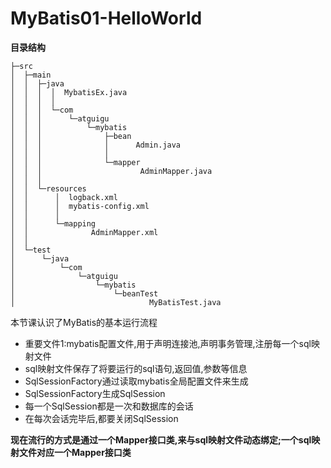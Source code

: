# MyBatis01-HelloWorld
**目录结构**
```
├─src
│  ├─main
│  │  ├─java
│  │  │  │  MybatisEx.java
│  │  │  │  
│  │  │  └─com
│  │  │      └─atguigu
│  │  │          └─mybatis
│  │  │              ├─bean
│  │  │              │      Admin.java
│  │  │              │      
│  │  │              └─mapper
│  │  │                      AdminMapper.java
│  │  │                      
│  │  └─resources
│  │      │  logback.xml
│  │      │  mybatis-config.xml
│  │      │  
│  │      └─mapping
│  │              AdminMapper.xml
│  │              
│  └─test
│      └─java
│          └─com
│              └─atguigu
│                  └─mybatis
│                      └─beanTest
│                              MyBatisTest.java
```
本节课认识了MyBatis的基本运行流程
* 重要文件1:mybatis配置文件,用于声明连接池,声明事务管理,注册每一个sql映射文件
* sql映射文件保存了将要运行的sql语句,返回值,参数等信息
* SqlSessionFactory通过读取mybatis全局配置文件来生成
* SqlSessionFactory生成SqlSession
* 每一个SqlSession都是一次和数据库的会话
* 在每次会话完毕后,都要关闭SqlSession

**现在流行的方式是通过一个Mapper接口类,来与sql映射文件动态绑定;一个sql映射文件对应一个Mapper接口类**

